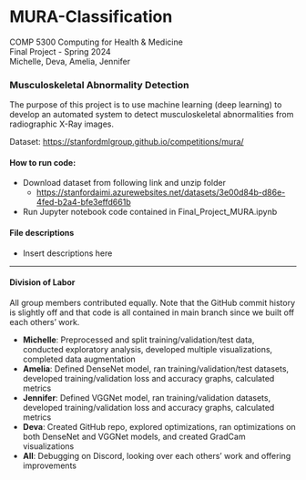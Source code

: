 # MURA-Classification
COMP 5300 Computing for Health & Medicine   
Final Project - Spring 2024  
Michelle, Deva, Amelia, Jennifer

### Musculoskeletal Abnormality Detection  
The purpose of this project is to use machine learning (deep learning) to develop an automated system to detect musculoskeletal abnormalities from radiographic X-Ray images.

Dataset: https://stanfordmlgroup.github.io/competitions/mura/

#### How to run code:
- Download dataset from following link and unzip folder
  - https://stanfordaimi.azurewebsites.net/datasets/3e00d84b-d86e-4fed-b2a4-bfe3effd661b
- Run Jupyter notebook code contained in Final_Project_MURA.ipynb

#### File descriptions
- Insert descriptions here

----

#### Division of Labor

All group members contributed equally. Note that the GitHub commit history is slightly off and that code is all contained in main branch since we built off each others’ work.
- **Michelle**: Preprocessed and split training/validation/test data, conducted exploratory analysis, developed multiple visualizations, completed data augmentation
- **Amelia**: Defined DenseNet model, ran training/validation/test datasets, developed training/validation loss and accuracy graphs, calculated metrics
- **Jennifer**: Defined VGGNet model, ran training/validation datasets, developed training/validation loss and accuracy graphs, calculated metrics
- **Deva**: Created GitHub repo, explored optimizations, ran optimizations on both DenseNet and VGGNet models, and created GradCam visualizations
- **All**: Debugging on Discord, looking over each others’ work and offering improvements


